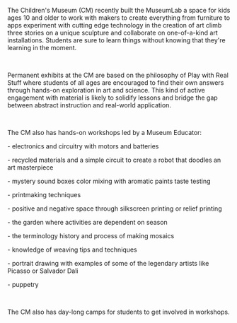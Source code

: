 <p><span style=font-weight: 400;>The Children's Museum (CM) recently built the MuseumLab a space for kids ages 10 and older to work with makers to create everything from furniture to apps experiment with cutting edge technology in the creation of art climb three stories on a unique sculpture and collaborate on one-of-a-kind art installations. Students are sure to learn things without knowing that they're learning in the moment.</span></p>  <p> </p>  <p><span style=font-weight: 400;>Permanent exhibits at the CM are based on the philosophy of Play with Real Stuff where students of all ages are encouraged to find their own answers through hands-on exploration in art and science. This kind of active engagement with material is likely to solidify lessons and bridge the gap between abstract instruction and real-world application.</span></p>  <p> </p>  <p><span style=font-weight: 400;>The CM also has hands-on workshops led by a Museum Educator:</span></p>  <p><span style=font-weight: 400;>- electronics and circuitry with motors and batteries</span></p>  <p><span style=font-weight: 400;>- recycled materials and a simple circuit to create a robot that doodles an art masterpiece</span></p>  <p><span style=font-weight: 400;>- mystery sound boxes color mixing with aromatic paints taste testing</span></p>  <p><span style=font-weight: 400;>- printmaking techniques</span></p>  <p><span style=font-weight: 400;>- positive and negative space through silkscreen printing or relief printing</span></p>  <p><span style=font-weight: 400;>- the garden where activities are dependent on season</span></p>  <p><span style=font-weight: 400;>- the terminology history and process of making mosaics</span></p>  <p><span style=font-weight: 400;>- knowledge of weaving tips and techniques</span></p>  <p><span style=font-weight: 400;>- portrait drawing with examples of some of the legendary artists like Picasso or Salvador Dali</span></p>  <p><span style=font-weight: 400;>- puppetry</span></p>  <p> </p>  <p><span style=font-weight: 400;>The CM also has day-long camps for students to get involved in workshops.</span></p>